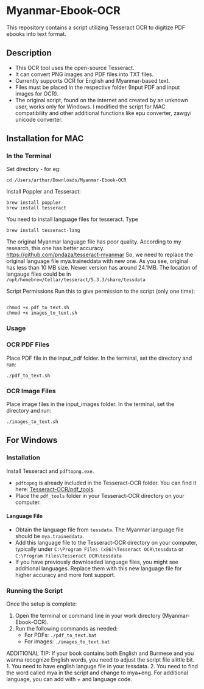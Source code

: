 # Myanmar-Ebook-OCR

This repository contains a script utilizing Tesseract OCR to digitize PDF ebooks into text format.

## Description

- This OCR tool uses the open-source Tesseract.
- It can convert PNG images and PDF files into TXT files.
- Currently supports OCR for English and Myanmar-based text.
- Files must be placed in the respective folder (Input PDF and input images for OCR).
- The original script, found on the internet and created by an unknown user, works only for Windows. I modified the script for MAC compatibility and other additional functions like epu converter, zawgyi unicode converter.

## Installation for MAC

### In the Terminal

Set directory - for eg:
```
cd /Users/arthur/Downloads/Myanmar-Ebook-OCR
```
Install Poppler and Tesseract:

```
brew install poppler
brew install tesseract
```
You need to install language files for tesseract. 
Type 
```
brew install tesseract-lang
```

The original Myanmar language file has poor quality. According to my research, this one has better accuracy. https://github.com/pndaza/tesseract-myanmar
So, we need to replace the original language file mya.traineddata with new one. As you see, original has less than 10 MB size. Newer version has around 24.1MB.
The location of langauge files could be in   `/opt/homebrew/Cellar/tesseract/5.3.3/share/tessdata`


Script Permissions
Run this to give permission to the script (only one time):

```

chmod +x pdf_to_text.sh
chmod +x images_to_text.sh
```

### Usage
### OCR PDF Files
Place PDF file in the input_pdf folder.
In the terminal, set the directory and run:
```
./pdf_to_text.sh
```
### OCR Image Files
Place image files in the input_images folder.
In the terminal, set the directory and run:
```
./images_to_text.sh
```


## For Windows

### Installation

Install Tesseract and `pdftopng.exe`.

- `pdftopng` is already included in the Tesseract-OCR folder. You can find it here: [Tesseract-OCR/pdf_tools](https://github.com/NChanko/Myanmar-Ebook-OCR/tree/main/Tesseract-OCR/pdf_tools).
- Place the `pdf_tools` folder in your Tesseract-OCR directory on your computer.

#### Language File

- Obtain the language file from `tessdata`. The Myanmar language file should be `mya.traineddata`.
- Add this language file to the Tesseract-OCR directory on your computer, typically under `C:\Program Files (x86)\Tesseract OCR\tessdata` or `C:\Program Files\Tesseract OCR\tessdata`
- If you have previously downloaded language files, you might see additional languages. Replace them with this new language file for higher accuracy and more font support.

### Running the Script

Once the setup is complete:

1. Open the terminal or command line in your work directory (Myanmar-Ebook-OCR).
2. Run the following commands as needed:
   - For PDFs: `./pdf_to_text.bat`
   - For images: `./images_to_text.bat`



ADDITIONAL TIP: If your book contains both English and Burmese and you wanna recognize English words, you need to adjust the script file alittle bit. 1. You need to have english languge file in your tessdata. 2. You need to find the word called mya in the script and change to mya+eng. For additional language, you can add with + and language code.


